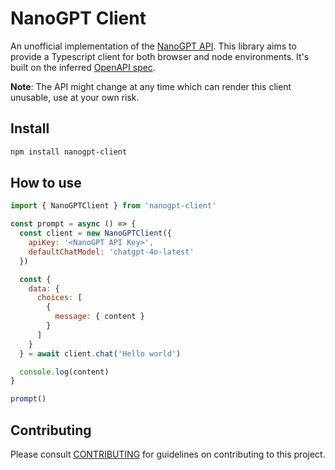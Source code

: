 # NanoGPT Client

An unofficial implementation of the [NanoGPT API](https://nano-gpt.com/api). This library aims to provide
a Typescript client for both browser and node environments. It's built on the inferred [OpenAPI spec](./openapi.yaml).

**Note**: The API might change at any time which can render this client unusable, use at your own risk.

## Install

```bash
npm install nanogpt-client
```

## How to use

```javascript
import { NanoGPTClient } from 'nanogpt-client'

const prompt = async () => {
  const client = new NanoGPTClient({
    apiKey: '<NanoGPT API Key>',
    defaultChatModel: 'chatgpt-4o-latest'
  })

  const {
    data: {
      choices: [
        {
          message: { content }
        }
      ]
    }
  } = await client.chat('Hello world')

  console.log(content)
}

prompt()
```

## Contributing

Please consult [CONTRIBUTING](./.github/CONTRIBUTING.md) for guidelines on contributing to this project.
